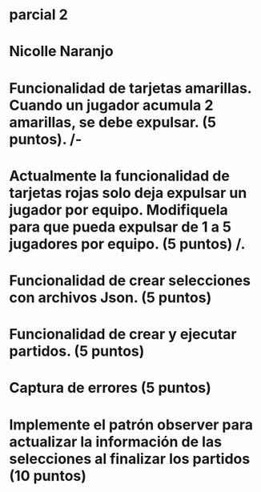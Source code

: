 # parcial 2
# Nicolle Naranjo
# Funcionalidad de tarjetas amarillas. Cuando un jugador acumula 2 amarillas, se debe expulsar. (5 puntos). /-
# Actualmente la funcionalidad de tarjetas rojas solo deja expulsar un jugador por equipo. Modifiquela para que pueda expulsar de 1 a 5      jugadores por equipo. (5 puntos) /.
# Funcionalidad de crear selecciones con archivos Json. (5 puntos)
# Funcionalidad de crear y ejecutar partidos.  (5 puntos)
# Captura de errores (5 puntos)
# Implemente el patrón observer para actualizar la información de las selecciones al finalizar los partidos (10 puntos)

